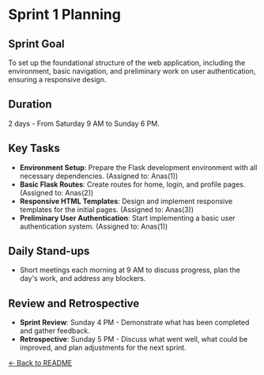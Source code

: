 # Sprint 1 Planning

## Sprint Goal
To set up the foundational structure of the web application, including the environment, basic navigation, and preliminary work on user authentication, ensuring a responsive design.

## Duration
2 days - From Saturday 9 AM to Sunday 6 PM.

## Key Tasks
- **Environment Setup**: Prepare the Flask development environment with all necessary dependencies. (Assigned to: Anas(1))
- **Basic Flask Routes**: Create routes for home, login, and profile pages. (Assigned to: Anas(2))
- **Responsive HTML Templates**: Design and implement responsive templates for the initial pages. (Assigned to: Anas(3))
- **Preliminary User Authentication**: Start implementing a basic user authentication system. (Assigned to: Anas(1))

## Daily Stand-ups
- Short meetings each morning at 9 AM to discuss progress, plan the day's work, and address any blockers.

## Review and Retrospective
- **Sprint Review**: Sunday 4 PM - Demonstrate what has been completed and gather feedback.
- **Retrospective**: Sunday 5 PM - Discuss what went well, what could be improved, and plan adjustments for the next sprint.

[← Back to README](./README.md)
